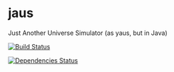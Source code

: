 # jaus
Just Another Universe Simulator (as yaus, but in Java)

[![Build Status](https://travis-ci.org/apetrozzelli/jaus.svg?branch=master)](https://travis-ci.org/apetrozzelli/jaus)

[![Dependencies Status](https://www.versioneye.com/user/projects/591567c5eb858e002c315441/badge.svg?style=flat-square)](https://www.versioneye.com/user/projects/591567c5eb858e002c315441?child=summary)
